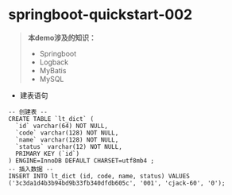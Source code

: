 # springboot-quickstart-002

> **本demo涉及的知识：**
> * Springboot 
> * Logback 
> * MyBatis
> * MySQL

* 建表语句

```
-- 创建表 -- 
CREATE TABLE `lt_dict` (
  `id` varchar(64) NOT NULL,
  `code` varchar(128) NOT NULL,
  `name` varchar(128) NOT NULL,
  `status` varchar(12) NOT NULL,
  PRIMARY KEY (`id`)
) ENGINE=InnoDB DEFAULT CHARSET=utf8mb4 ;
-- 插入数据 --
INSERT INTO lt_dict (id, code, name, status) VALUES ('3c3da1d4b3b94bd9b33fb340dfdb605c', '001', 'cjack-60', '0');
```